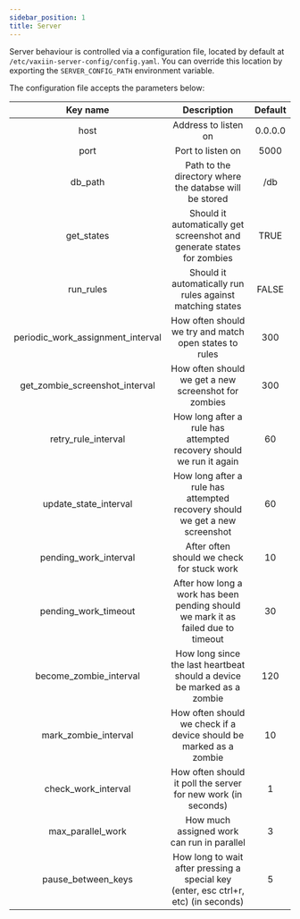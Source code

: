 ```yaml
---
sidebar_position: 1
title: Server
---
```


Server behaviour is controlled via a configuration file, located by default at `/etc/vaxiin-server-config/config.yaml`.
You can override this location by exporting the `SERVER_CONFIG_PATH` environment variable.

The configuration file accepts the parameters below:

|            Key name                |                                    Description                                        | Default |
|:----------------------------------:|:-------------------------------------------------------------------------------------:|:-------:|
| host                               | Address to listen on                                                                  | 0.0.0.0 |
| port                               | Port to listen on                                                                     |    5000 |
| db_path                            | Path to the directory where the databse will be stored                                |   /db   |
| get_states                         | Should it automatically get screenshot and generate states for zombies                |  TRUE   |
| run_rules                          | Should it automatically run rules against matching states                             |  FALSE  |
| periodic_work_assignment_interval  | How often should we try and match open states to rules                                |     300 |
| get_zombie_screenshot_interval     | How often should we get a new screenshot for zombies                                  |     300 |
| retry_rule_interval                | How long after a rule has attempted recovery should we run it again                   |      60 |
| update_state_interval              | How long after a rule has attempted recovery should we get a new screenshot           |      60 |
| pending_work_interval              | After often should we check for stuck work                                            |      10 |
| pending_work_timeout               | After how long a work has been pending should we mark it as failed due to timeout     |      30 |
| become_zombie_interval             | How long since the last heartbeat should a device be marked as a zombie               |     120 |
| mark_zombie_interval               | How often should we check if a device should be marked as a zombie                    |      10 |
| check_work_interval                | How often should it poll the server for new work (in seconds)                         |       1 |
| max_parallel_work                  | How much assigned work can run in parallel                                            |       3 |
| pause_between_keys                 | How long to wait after pressing a special key (enter, esc ctrl+r, etc) (in seconds)   |       5 |
